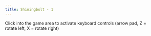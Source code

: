 ```yaml
---
title: Shiningbolt - 1
---
```

<AssetLoader :reloadOnce="true" />

Click into the game area to activate keyboard controls (arrow pad, Z = rotate left, X = rotate right)
<ClientOnly><GameSlides :jsonFileToLoad="'playermade/shiningbolt_1.json'" :useRandomSeed="false" :useManualData="false" :replay="true"></GameSlides></ClientOnly>